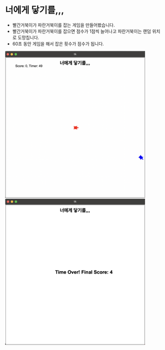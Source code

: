 # 너에게 닿기를,,,
* 빨간거북이가 파란거북이를 잡는 게임을 만들어봤습니다. 
* 빨간거북이가 파란거북이를 잡으면 점수가 1점씩 늘어나고 파란거북이는 랜덤 위치로 도망칩니다. 
* 60초 동안 게임을 해서 잡은 횟수가 점수가 됩니다. 


<img src="turtle_runaway_01.png" alt="Game Screenshot 1" width="450">


<img src="turtle_runaway_02.png" alt="Game Screenshot 2" width="450">